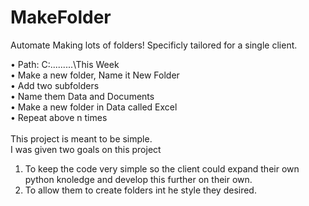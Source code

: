# MakeFolder
Automate Making lots of folders!
Specificly tailored for a single client.


•	Path: C:\.........\This Week<br />
•	Make a new folder, Name it New Folder<br />
•	Add two subfolders<br />
•	Name them Data and Documents<br />
•	Make a new folder in Data called Excel<br />
•	Repeat above  n times<br />
<br>
This project is meant to be simple.<br>
I was given two goals on this project<br>
1. To keep the code very simple so the client could expand their own python knoledge and develop this further on their own.
2. To allow them to create folders int he style they desired.
